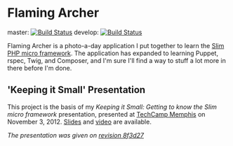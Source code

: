 Flaming Archer
==============

master: [![Build Status](https://secure.travis-ci.org/jeremykendall/flaming-archer.png?branch=master)](https://travis-ci.org/jeremykendall/flaming-archer) develop: [![Build Status](https://secure.travis-ci.org/jeremykendall/flaming-archer.png?branch=develop)](https://travis-ci.org/jeremykendall/flaming-archer)

Flaming Archer is a photo-a-day application I put together to learn the [Slim PHP micro framework](http://www.slimframework.com/).  The application has expanded to learning Puppet, rspec, Twig, and Composer, and I'm sure I'll find a way to stuff a lot more in there before I'm done.

'Keeping it Small' Presentation
-------------------------------
This project is the basis of my *Keeping it Small: Getting to know the Slim micro framework* presentation, presented at [TechCamp Memphis](http://techcampmemphis.com/) on November 3, 2012. [Slides](http://www.slideshare.net/jeremykendall/keeping-it-small-slim-php) and [video](http://www.youtube.com/watch?v=yEA0VWHCFac) are available. 

*The presentation was given on [revision 8f3d27](https://github.com/jeremykendall/flaming-archer/tree/8f3d27b73159924102b607cbc0f4a005c971058e)*
